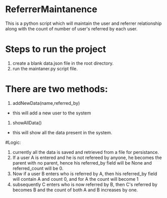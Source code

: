 # ReferrerMaintanence
This is a python script which will maintain the user and referrer relationship along with the count of number of user's referred by each user.

# Steps to run the project
1. create a blank data.json file in the root directory.
2. run the maintaner.py script file.

# There are two methods:
1. addNewData(name,referred_by)
  * this will add a new user to the system

1. showAllData()
  * this will show all the data present in the system.


#Logic:
1. currently all the data is saved and retrieved from a file for persistance.
1. If a user A is entered and he is not refereed by anyone, he becomes the parent with no parent, hence his referred_by field will be None and referred_count will be 0.
1. Now if a user B enters who is referred by A, then his referred_by field will contain A and count 0, and for A the count will become 1
1. subsequently C enters who is now referred by B, then C's referred by becomes B and the count of both A and B increases by one.
